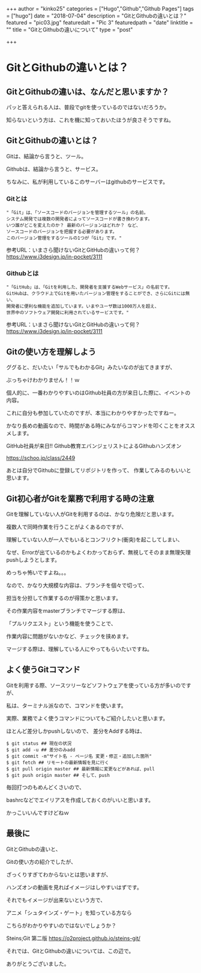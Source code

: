 +++
author = "kinko25"
categories = ["Hugo","Github","Github Pages"]
tags = ["hugo"]
date = "2018-07-04"
description = "GitとGithubの違いとは？"
featured = "pic03.jpg"
featuredalt = "Pic 3"
featuredpath = "date"
linktitle = ""
title = "GitとGithubの違いについて"
type = "post"

+++

# GitとGithubの違いとは？
## GitとGithubの違いは、なんだと思いますか？

パッと答えられる人は、普段でgitを使っているのではないだろうか。

知らないという方は、これを機に知っておいたほうが良さそうですね。

## GitとGithubの違いとは？
Gitは、結論から言うと、ツール。

Githubは、結論から言うと、サービス。


ちなみに、私が利用しているこのサーバーはgithubのサービスです。

### Gitとは
```
"「Git」は、「ソースコードのバージョンを管理するツール」の名前。
システム開発では複数の開発者によってソースコードが書き換わります。
いつ誰がどこを変えたのか？ 最新のバージョンはどれか？ など、
ソースコードのバージョンを把握する必要があります。
このバージョン管理をするツールの1つが「Git」です。"
```
参考URL：いまさら聞けないGitとGitHubの違いって何？ https://www.i3design.jp/in-pocket/3111

### Githubとは
```
"「GitHub」は、「Gitを利用した、開発者を支援するWebサービス」の名前です。
GitHubは、クラウド上でGitを用いたバージョン管理をすることができ、さらにGitには無い、
開発者に便利な機能を追加しています。いまやユーザ数は1000万人を超え、
世界中のソフトウェア開発に利用されているサービスです。"
```

参考URL：いまさら聞けないGitとGitHubの違いって何？ https://www.i3design.jp/in-pocket/3111

## Gitの使い方を理解しよう
ググると、だいたい「サルでもわかるGit」みたいなのが出てきますが、

ぶっちゃけわかりません！！ｗ

個人的に、一番わかりやすいのはGithub社員の方が来日した際に、イベントの内容。

これに自分も参加していたのですが、本当にわかりやすかったですねー。

かなり長めの動画なので、時間がある時にみながらコマンドを叩くことをオススメします。

GitHub社員が来日!! Github教育エバンジェリストによるGithubハンズオン

https://schoo.jp/class/2449

あとは自分でGithubに登録してリポジトリを作って、
作業してみるのもいいと思います。

## Git初心者がGitを業務で利用する時の注意
Gitを理解していない人がGitを利用するのは、かなり危険だと思います。

複数人で同時作業を行うことがよくあるのですが、

理解していない人が一人でもいるとコンフリクト(衝突)を起こしてしまい、

なぜ、Errorが出ているのかもよくわかっておらず、無視してそのまま無理矢理pushしようとします。


めっちゃ怖いですよね。。。

なので、かなり大規模な内容は、ブランチを個々で切って、

担当を分担して作業するのが得策かと思います。

その作業内容をmasterブランチでマージする際は、

「プルリクエスト」という機能を使うことで、

作業内容に問題がないかなど、チェックを挟めます。

マージする際は、理解している人にやってもらいたいですね。


## よく使うGitコマンド

Gitを利用する際、ソースツリーなどソフトウェアを使っている方が多いのですが、

私は、ターミナル派なので、コマンドを使います。

実際、業務でよく使うコマンドについてもご紹介したいと思います。

ほとんど差分しかpushしないので、
差分をAddする時は、
```
$ git status ## 現在の状況
$ git add -u ## 差分のみadd
$ git commit -m"サイト名 - ページ名 変更・修正・追加した箇所"
$ git fetch ## リモートの最新情報を見に行く
$ git pull origin master ## 最新情報に変更などがあれば、pull
$ git push origin master ## そして、push
```
毎回打つのもめんどくさいので、

bashrcなどでエイリアスを作成しておくのがいいと思います。

かっこいいんですけどねｗ

## 最後に
GitとGithubの違いと、

Gitの使い方の紹介でしたが、

ざっくりすぎてわからないとは思いますが、

ハンズオンの動画を見ればイメージはしやすいはずです。

それでもイメージが出来ないという方で、

アニメ「シュタインズ・ゲート」を知っている方なら

こちらがわかりやすいのではないでしょうか？

Steins;Git 第二版 https://o2project.github.io/steins-git/


それでは、GitとGithubの違いについては、この辺で。

ありがとうございました。